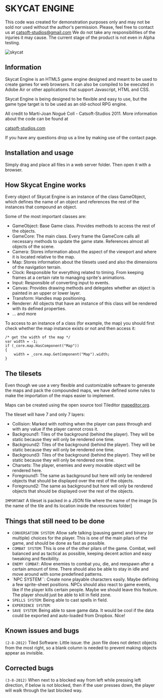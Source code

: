 SKYCAT ENGINE
=============

This code was created for demonstration purposes only and may not be sold nor used without the author's permission. Please, feel free to contact us at [catsoft-studios@gmail.com][2]
We do not take any responsibilities of the injuries it may cause. The current stage of the product is not even in Alpha testing.

![skycat](https://raw.github.com/Catsoft-Studios/Skycat/master/readme/skycat.png)

Information
-----------

Skycat Engine is an HTML5 game engine designed and meant to be used to create games for web
browsers. It can also be compiled to be executed in Adobe Air or other applications that support
Javascript, HTML and CSS.

Skycat Engine is being designed to be flexible and easy to use, but the game type target is to 
be used as an old-school RPG engine.

All credit to Martí-Joan Nogué Coll - Catsoft-Studios 2011.
More information about the code can be found at

[catsoft-studios.com][1]

If you have any questions drop us a line by making use of the contact page.

Installation and usage
----------------------

Simply drag and place all files in a web server folder. Then open it with a browser.

How Skycat Engine works
-----------------------

Every object of Skycat Engine is an instance of the class GameObject, which defines the name 
of an object and references the rest of the instances that compound an object.

Some of the most important classes are:

* GameObject: Base Game class. Provides methods to access the rest of the objects.
* GameCore: The main class. Every frame the GameCore calls all necessary methods to update the game state. References almost all objects of the scene.
* Camera: Stores information about the aspect of the viewport and where it is located relative to the map.
* Map: Stores information about the tilesets used and also the dimensions of the navigation terrain.
* Clock: Responsible for everything related to timing. From keeping frames at a certain rate to managing sprite's animations.
* Input: Responsible of converting input to events.
* Canvas: Provides drawing methods and delegates whether an object is painted in an upper or lower layer.
* Transform: Handles map positioning.
* Renderer: All objects that have an instance of this class will be rendered with its defined properties.
* ... and more

To access to an instance of a class (for example, the map) you should first check whether the
map instance exists or not and then access it:

	/* get the width of the map */
 	var width = -1;
 	if (_core.map.HasComponent("Map")) 
 	{
     	width = _core.map.GetComponent("Map").width;
	}

The tilesets
------------

Even though we use a very flexible and customizable software to generate the maps and pack the 
compounded maps, we have defined some rules to make the importation of the maps easier to
implement.

Maps can be created using the open source tool Tileditor [mapeditor.org][3].

The tileset will have 7 and only 7 layers:

* Collision: Marked with nothing when the player can pass through and with any value if the player cannot cross it.
* Background1: Tiles of the background (behind the player). They will be static because they will only be rendered one time.
* Background2: Tiles of the background (behind the player). They will be static because they will only be rendered one time.
* Background3: Tiles of the background (behind the player). They will be static because they will only be rendered one time.
* Charsets: The player, enemies and every movable object will be rendered here.
* Foreground1: The same as background but here will only be rendered objects that should be displayed over the rest of the objects.
* Foreground2: The same as background but here will only be rendered objects that should be displayed over the rest of the objects.

`IMPORTANT` A tileset is packed in a JSON file where the name of the image [is the name of the 
tile and its location inside the resources folder]


Things that still need to be done
---------------------------------

* `CONVERSATION SYSTEM`: Allow safe talking (pausing game) and binary (or multiple) choices for the
  player. This is one of the main pilars of the game, and should be done as fast as possible.
* `COMBAT SYSTEM`: This is one of the other pilars of the game. Combat, well balanced and as 
  tactical as possible, keeping decent action and easy tweaking and flexibility.
* `ENEMY COMBAT`: Allow enemies to combat you, die, and reespawn after a certain amount of time.
  There should also be able to stay in idle and move around with some predefined patterns.
* `NPC SYSTEM``: Create none playable characters easily. Maybe defining a few sprite-sheet
  positions. NPCs should also react to game events, like if the player kills certain people.
  Maybe we should leave this feature. The player should just be able to kill in field zone.
* `SPELLS SYSTEM`: Being able to cast spells in field.
* `EXPERIENCE SYSTEM`:
* `SAVE SYSTEM`: Being able to save game data. It would be cool if the data could be exported and
  auto-loaded from Dropbox. Nice!

Known issues and bugs
---------------------

`(2-8-2012)` Tiled Software: Little issue: the .json file does not detect objects from the
most right, so a blank column is needed to prevent making objects appear as invisible.

Corrected bugs
--------------

`(3-8-2012)` When next to a blocked way from left while pressing left direction, if below is not
blocked, then if the user presses down, the player will walk through the last blocked way.


[1]: http://catsoft-studios.com
[2]: mailto:catsoft.studios@gmail.com
[3]: http://mapeditor.org